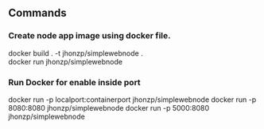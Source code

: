 ## Commands
### Create node app image using docker file.
docker build . -t jhonzp/simplewebnode .  <br />
docker run jhonzp/simplewebnode
### Run Docker for enable inside port
docker run -p localport:containerport jhonzp/simplewebnode
docker run -p 8080:8080 jhonzp/simplewebnode
docker run -p 5000:8080 jhonzp/simplewebnode